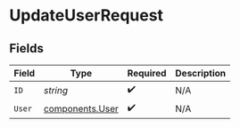 # UpdateUserRequest


## Fields

| Field                                              | Type                                               | Required                                           | Description                                        |
| -------------------------------------------------- | -------------------------------------------------- | -------------------------------------------------- | -------------------------------------------------- |
| `ID`                                               | *string*                                           | :heavy_check_mark:                                 | N/A                                                |
| `User`                                             | [components.User](../../models/components/user.md) | :heavy_check_mark:                                 | N/A                                                |